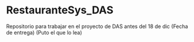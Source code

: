 # RestauranteSys_DAS
Repositorio para trabajar en el proyecto de DAS antes del 18 de dic (Fecha de entrega)
(Puto el que lo lea)